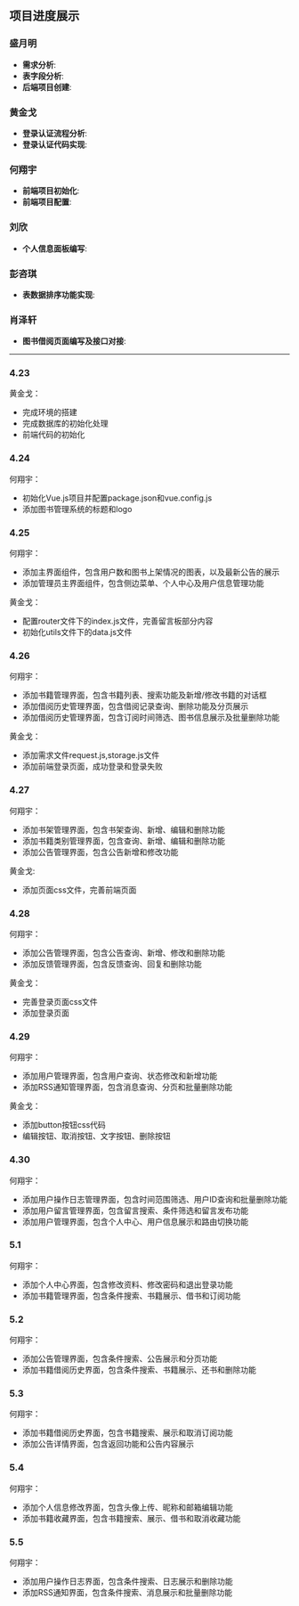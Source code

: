 ## 项目进度展示

### 盛月明
- **需求分析**: 
- **表字段分析**: 
- **后端项目创建**: 

### 黄金戈
- **登录认证流程分析**: 
- **登录认证代码实现**: 

### 何翔宇
- **前端项目初始化**: 
- **前端项目配置**: 

### 刘欣
- **个人信息面板编写**: 

### 彭咨琪
- **表数据排序功能实现**: 

### 肖泽轩
- **图书借阅页面编写及接口对接**: 

---
### 4.23
黄金戈：<br>
- 完成环境的搭建
- 完成数据库的初始化处理
- 前端代码的初始化

### 4.24
何翔宇：<br>
- 初始化Vue.js项目并配置package.json和vue.config.js
- 添加图书管理系统的标题和logo

### 4.25
何翔宇：<br>
- 添加主界面组件，包含用户数和图书上架情况的图表，以及最新公告的展示
- 添加管理员主界面组件，包含侧边菜单、个人中心及用户信息管理功能

黄金戈：<br>
- 配置router文件下的index.js文件，完善留言板部分内容
- 初始化utils文件下的data.js文件

### 4.26
何翔宇：<br>
- 添加书籍管理界面，包含书籍列表、搜索功能及新增/修改书籍的对话框
- 添加借阅历史管理界面，包含借阅记录查询、删除功能及分页展示
- 添加借阅历史管理界面，包含订阅时间筛选、图书信息展示及批量删除功能
  
黄金戈：<br>
- 添加需求文件request.js,storage.js文件
- 添加前端登录页面，成功登录和登录失败

### 4.27
何翔宇：<br>
- 添加书架管理界面，包含书架查询、新增、编辑和删除功能
- 添加书籍类别管理界面，包含查询、新增、编辑和删除功能
- 添加公告管理界面，包含公告新增和修改功能

黄金戈: <br>
- 添加页面css文件，完善前端页面


### 4.28
何翔宇：<br>
- 添加公告管理界面，包含公告查询、新增、修改和删除功能
- 添加反馈管理界面，包含反馈查询、回复和删除功能

黄金戈：<br>
- 完善登录页面css文件
- 添加登录页面

### 4.29
何翔宇：<br>
- 添加用户管理界面，包含用户查询、状态修改和新增功能
- 添加RSS通知管理界面，包含消息查询、分页和批量删除功能
  
黄金戈：<br>
- 添加button按钮css代码
- 编辑按钮、取消按钮、文字按钮、删除按钮

### 4.30
何翔宇：<br>
- 添加用户操作日志管理界面，包含时间范围筛选、用户ID查询和批量删除功能
- 添加用户留言管理界面，包含留言搜索、条件筛选和留言发布功能
- 添加用户管理界面，包含个人中心、用户信息展示和路由切换功能

### 5.1
何翔宇：<br>
- 添加个人中心界面，包含修改资料、修改密码和退出登录功能
- 添加书籍管理界面，包含条件搜索、书籍展示、借书和订阅功能

### 5.2
何翔宇：<br>
- 添加公告管理界面，包含条件搜索、公告展示和分页功能
- 添加书籍借阅历史界面，包含条件搜索、书籍展示、还书和删除功能

### 5.3
何翔宇：<br>
- 添加书籍借阅历史界面，包含书籍搜索、展示和取消订阅功能
- 添加公告详情界面，包含返回功能和公告内容展示

### 5.4
何翔宇：<br>
- 添加个人信息修改界面，包含头像上传、昵称和邮箱编辑功能
- 添加书籍收藏界面，包含书籍搜索、展示、借书和取消收藏功能

### 5.5
何翔宇：<br>
- 添加用户操作日志界面，包含条件搜索、日志展示和删除功能
- 添加RSS通知界面，包含条件搜索、消息展示和批量删除功能